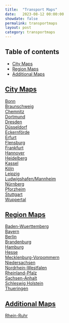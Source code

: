 ```yaml
---
title:  "Transport Maps"
date:   2023-08-12 00:00:00
showdate: false
permalink: transportmaps
layout: post
category: transportmaps
---
```



## Table of contents

- [City Maps](#citymaps)
- [Region Maps](#regionmaps)
- [Additional Maps](#additionalmaps)

## [City Maps](#citymaps)

[Bonn](/citymaps/Bonn.pdf)
<span> <br> </span>
[Braunschweig](/citymaps/Braunschweig.pdf)
<span> <br> </span>
[Chemnitz](/citymaps/Chemnitz.pdf)
<span> <br> </span>
[Dortmund](/citymaps/Dortmund.pdf)
<span> <br> </span>
[Dresden](/citymaps/Dresden.pdf)
<span> <br> </span>
[Düsseldorf](/citymaps/Düsseldorf.pdf)
<span> <br> </span>
[Eckernförde](/citymaps/Eckernförde.pdf)
<span> <br> </span>
[Erfurt](/citymaps/Erfurt.pdf)
<span> <br> </span>
[Flensburg](/citymaps/Flensburg.pdf)
<span> <br> </span>
[Frankfurt](/citymaps/Frankfurt.pdf)
<span> <br> </span>
[Hannover](/citymaps/Hannover.pdf)
<span> <br> </span>
[Heidelberg](/citymaps/Heidelberg.pdf)
<span> <br> </span>
[Kassel](/citymaps/Kassel.pdf)
<span> <br> </span>
[Köln](/citymaps/Köln.pdf)
<span> <br> </span>
[Leipzig](/citymaps/Leipzig.pdf)
<span> <br> </span>
[Ludwigshafen/Mannheim](/citymaps/Ludwigshafen+Mannheim.pdf)
<span> <br> </span>
[Nürnberg](/citymaps/Nürnberg.pdf)
<span> <br> </span>
[Pforzheim](/citymaps/Pforzheim.pdf)
<span> <br> </span>
[Stuttgart](/citymaps/Stuttgart.pdf)
<span> <br> </span>
[Wuppertal](/citymaps/Wuppertal.pdf)

## [Region Maps](#regionmaps)

[Baden-Wuerttemberg](/maps/Baden-Wuerttemberg.pdf)
<span> <br> </span>
[Bayern](/maps/Bayern.pdf)
<span> <br> </span>
[Berlin](/maps/Berlin.pdf)
<span> <br> </span>
[Brandenburg](/maps/Brandenburg.pdf)
<span> <br> </span>
[Hamburg](/maps/Hamburg.pdf)
<span> <br> </span>
[Hesse](/maps/Hessen.pdf)
<span> <br> </span>
[Mecklenburg-Vorpommern](/maps/Mecklenburg-Vorpommern.pdf)
<span> <br> </span>
[Niedersachsen](/maps/Niedersachsen.pdf)
<span> <br> </span>
[Nordrhein-Westfalen](/maps/Nordrhein-Westfalen.pdf)
<span> <br> </span>
[Rheinland-Pfalz](/maps/Rheinland-Pfalz.pdf)
<span> <br> </span>
[Sachsen-Anhalt](/maps/Sachsen-Anhalt.pdf)
<span> <br> </span>
[Schleswig Holstein](/maps/Schleswig_Holstein.pdf)
<span> <br> </span>
[Thueringen](/maps/Thueringen.pdf)

## [Additional Maps](#additionalmaps)

[Rhein-Ruhr](/additionalmaps/rhein-ruhr.pdf)
<span> <br> </span>
